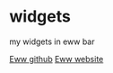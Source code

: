 # widgets

my widgets in eww bar

[Eww github](https://github.com/elkowar/eww)
[Eww website](https://elkowar.github.io/eww)
